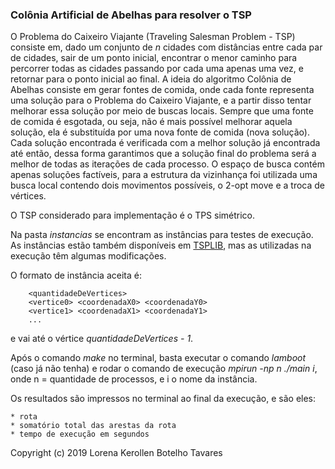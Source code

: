 ### Colônia Artificial de Abelhas para resolver o TSP

O Problema do Caixeiro Viajante (Traveling Salesman Problem - TSP) consiste em, dado um conjunto de *n* cidades com distâncias entre cada par de cidades, sair de um ponto inicial, encontrar o menor caminho para percorrer todas as cidades passando por cada uma apenas uma vez, e retornar para o ponto inicial ao final. A ideia do algoritmo Colônia de Abelhas consiste em gerar fontes de comida, onde cada fonte representa uma solução para o Problema do Caixeiro Viajante, e a partir disso tentar melhorar essa solução por meio de buscas locais. Sempre que uma fonte de comida é esgotada, ou seja, não é mais possível melhorar aquela solução, ela é substituída por uma nova fonte de comida (nova solução). Cada solução encontrada é verificada com a melhor solução já encontrada até então, dessa forma garantimos que a solução final do problema será a melhor de todas as iterações de cada processo. O espaço de busca contém apenas soluções factíveis, para a estrutura da vizinhança foi utilizada uma busca local contendo dois movimentos possíveis, o 2-opt move e a troca de vértices.

O TSP considerado para implementação é o TPS simétrico.

Na pasta *instancias* se encontram as instâncias para testes de execução. As instâncias estão também disponíveis em [TSPLIB](http://elib.zib.de/pub/mp-testdata/tsp/tsplib/tsplib.html), mas as utilizadas na execução têm algumas modificações.

O formato de instância aceita é:

		<quantidadeDeVertices>
		<vertice0> <coordenadaX0> <coordenadaY0>
		<vertice1> <coordenadaX1> <coordenadaY1>
		...
e vai até o vértice *quantidadeDeVertices - 1*.

Após o comando *make* no terminal, basta executar o comando *lamboot* (caso já não tenha) e rodar o comando de execução *mpirun -np n ./main i*, onde n = quantidade de processos, e i o nome da instância.

Os resultados são impressos no terminal ao final da execução, e são eles:

	* rota
	* somatório total das arestas da rota
	* tempo de execução em segundos

Copyright (c) 2019 Lorena Kerollen Botelho Tavares